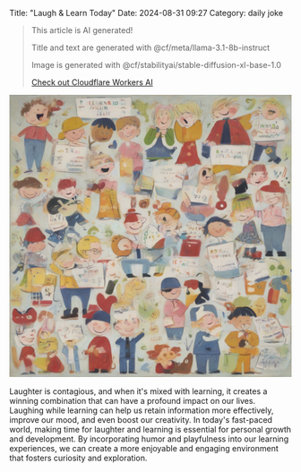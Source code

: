 Title: "Laugh & Learn Today"
Date: 2024-08-31 09:27
Category: daily joke

> This article is AI generated!
> 
> Title and text are generated with @cf/meta/llama-3.1-8b-instruct
> 
> Image is generated with @cf/stabilityai/stable-diffusion-xl-base-1.0
> 
> [Check out Cloudflare Workers AI](https://developers.cloudflare.com/workers-ai/models/)


![Alt Text](images/2024-08-31-laugh-learn-today.png)

Laughter is contagious, and when it's mixed with learning, it creates a winning combination that can have a profound impact on our lives. Laughing while learning can help us retain information more effectively, improve our mood, and even boost our creativity. In today's fast-paced world, making time for laughter and learning is essential for personal growth and development. By incorporating humor and playfulness into our learning experiences, we can create a more enjoyable and engaging environment that fosters curiosity and exploration.